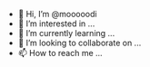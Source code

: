 - 👋 Hi, I’m @mooooodi
- 👀 I’m interested in ...
- 🌱 I’m currently learning ...
- 💞️ I’m looking to collaborate on ...
- 📫 How to reach me ...

<!---
mooooodi/mooooodi is a ✨ special ✨ repository because its `README.md` (this file) appears on your GitHub profile.
You can click the Preview link to take a look at your changes.
--->
